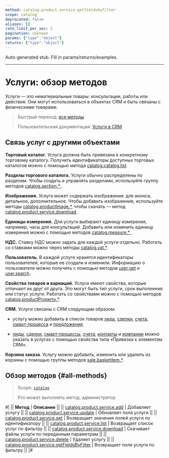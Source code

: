 ```yaml
---
method: catalog.product.service.getfieldsbyfilter
scope: catalog
deprecated: false
aliases: []
rate_limit_per_sec: 2
pagination: unknown
params: {"type":"object"}
returns: {"type":"object"}
---
```


Auto-generated stub. Fill in params/returns/examples.

---

# Услуги: обзор методов

Услуги — это нематериальные товары: консультации, работы или действия. Они могут использоваться в объектах CRM и быть связаны с физическими товарами.

> Быстрый переход: [все методы](#all-methods) 
> 
> Пользовательская документация: [Услуги в CRM](https://helpdesk.bitrix24.ru/open/16560760/)

## Связь услуг с другими объектами

**Торговый каталог.** Услуга должна быть привязана к конкретному торговому каталогу. Получить идентификаторы доступных торговых каталогов можно с помощью метода [catalog.catalog.list](../../catalog/catalog-catalog-list.md).

**Разделы торгового каталога.** Услуги обычно распределены по разделам. Чтобы создать и управлять разделами, используйте группу методов [catalog.section.\* ](../../section/index.md).

**Изображения.** Услуга может содержать изображения: для анонса, детальное, дополнительное. Чтобы добавить изображения, используйте методы [catalog.productImage.\*](../../product-image/index.md), чтобы скачать — метод [catalog.product.service.download](./catalog-product-service-download.md).

**Единицы измерения.** Для услуги выбирают единицу измерения, например, часы для консультаций. Добавить или изменить единицу измерения можно с помощью методов [catalog.measure.\* ](../../measure/index.md).

**НДС.** Ставку НДС можно задать для каждой услуги отдельно. Работать со ставками можно через методы [catalog.vat.\*](../../vat/index.md).

**Пользователь**. В каждой услуге хранятся идентификаторы пользователей, которые ее создали и изменили. Информацию о пользователе можно получить с помощью методов [user.get](../../../user/user-get.md) и [user.search](../../../user/user-search.md).

**Свойства товаров и вариаций.** Услуги имеют свойства, которые отличают их друг от друга. Это могут быть тип услуги, срок выполнения или статус услуги. Работать со свойствами можно с помощью методов [catalog.productProperty.\*](../../product-property/index.md).

**CRM.** Услуги связаны с CRM следующим образом:

- услугу можно добавить в список товаров [лида](../../../crm/leads/index.md), [сделки](../../../crm/deals/index.md), [счета](../../../crm/universal/invoice.md), [смарт-процесса](../../../crm/universal/index.md) и [предложения](../../../crm/quote/index.md).

- [лиды](../../../crm/leads/index.md), [сделки](../../../crm/deals/index.md), [смарт-процессы](../../../crm/universal/index.md), [счета](../../../crm/universal/invoice.md), [контакты](../../../crm/contacts/index.md) и [компании](../../../crm/companies/index.md) можно указать в услугах с помощью свойства типа «Привязка к элементам CRM».

**Корзина заказа**. Услугу можно добавить, изменить или удалить из корзины с помощью группы методов [sale.basketitem.\*](../../../sale/basket-item/index.md).

## Обзор методов {#all-methods}

> Scope: [`catalog`](../../../scopes/permissions.md)
>
> Кто может выполнять метод: администратор

#|
|| **Метод** | **Описание** ||
|| [catalog.product.service.add](./catalog-product-service-add.md) | Добавляет услугу ||
|| [catalog.product.service.update](./catalog-product-service-update.md) | Обновляет поля услуги ||
|| [catalog.product.service.get](./catalog-product-service-get.md) | Возвращает значения полей услуги по идентификатору ||
|| [catalog.product.service.list](./catalog-product-service-list.md) | Возвращает список услуг по фильтру ||
|| [catalog.product.service.download](./catalog-product-service-download.md) | Скачивает файлы услуги по переданным параметрам ||
|| [catalog.product.service.delete](./catalog-product-service-delete.md) | Удаляет услугу ||
|| [catalog.product.service.getFieldsByFilter](./catalog-product-service-get-fields-by-filter.md) | Возвращает поля услуги по фильтру ||
|#
